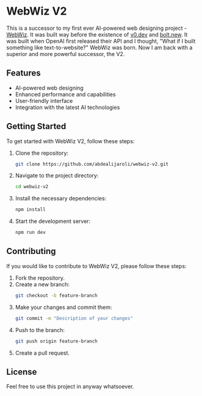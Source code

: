 # WebWiz V2

This is a successor to my first ever AI-powered web designing project - [WebWiz](https://github.com/abdealijaroli/webwiz). It was built way before the existence of [v0.dev](https://v0.dev) and [bolt.new](https://bolt.new). It was built when OpenAI first released their API and I thought, "What if I built something like text-to-website?" WebWiz was born. Now I am back with a superior and more powerful successor, the V2.

## Features

- AI-powered web designing
- Enhanced performance and capabilities
- User-friendly interface
- Integration with the latest AI technologies

## Getting Started

To get started with WebWiz V2, follow these steps:

1. Clone the repository:
    ```sh
    git clone https://github.com/abdealijaroli/webwiz-v2.git
    ```
2. Navigate to the project directory:
    ```sh
    cd webwiz-v2
    ```
3. Install the necessary dependencies:
    ```sh
    npm install
    ```
4. Start the development server:
    ```sh
    npm run dev
    ```

## Contributing

If you would like to contribute to WebWiz V2, please follow these steps:

1. Fork the repository.
2. Create a new branch:
    ```sh
    git checkout -b feature-branch
    ```
3. Make your changes and commit them:
    ```sh
    git commit -m "Description of your changes"
    ```
4. Push to the branch:
    ```sh
    git push origin feature-branch
    ```
5. Create a pull request.

## License

Feel free to use this project in anyway whatsoever.

